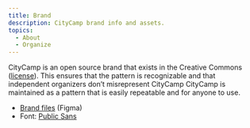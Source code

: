 ```yaml
---
title: Brand
description: CityCamp brand info and assets.
topics:
  - About
  - Organize
---
```


CityCamp is an open source brand that exists in the Creative Commons ([license](https://citycamp.com/license)). This ensures that the pattern is recognizable and that independent organizers don’t misrepresent CityCamp CityCamp is maintained as a pattern that is easily repeatable and for anyone to use.

- [Brand files]() (Figma)
- Font: [Public Sans](https://public-sans.digital.gov/)